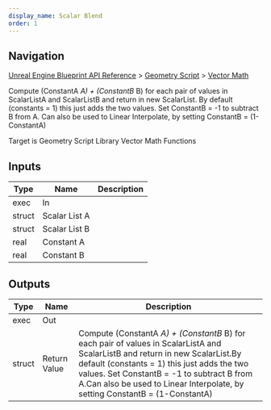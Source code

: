 ```yaml
---
display_name: Scalar Blend
order: 1
---
```

## Navigation

[Unreal Engine Blueprint API Reference](https://dev.epicgames.com/documentation/en-us/unreal-engine/BlueprintAPI) > [Geometry Script](https://dev.epicgames.com/documentation/en-us/unreal-engine/BlueprintAPI/GeometryScript) > [Vector Math](https://dev.epicgames.com/documentation/en-us/unreal-engine/BlueprintAPI/GeometryScript/VectorMath)

Compute (ConstantA  *A) + (ConstantB*  B) for each pair of values in ScalarListA and ScalarListB and return in new ScalarList.
By default (constants = 1) this just adds the two values. Set ConstantB = -1 to subtract B from A.
Can also be used to Linear Interpolate, by setting ConstantB = (1-ConstantA)

Target is Geometry Script Library Vector Math Functions

## Inputs

| Type | Name | Description |
| --- | --- | --- |
| exec | In |  |
| struct | Scalar List A |  |
| struct | Scalar List B |  |
| real | Constant A |  |
| real | Constant B |  |

## Outputs

| Type | Name | Description |
| --- | --- | --- |
| exec | Out |  |
| struct | Return Value | Compute (ConstantA  *A) + (ConstantB*  B) for each pair of values in ScalarListA and ScalarListB and return in new ScalarList.By default (constants = 1) this just adds the two values. Set ConstantB = -1 to subtract B from A.Can also be used to Linear Interpolate, by setting ConstantB = (1-ConstantA) |
